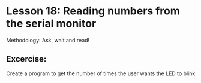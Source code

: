 # Lesson 18: Reading numbers from the serial monitor
Methodology: Ask, wait and read!

## Excercise: 
Create a program to get the number of times the user wants the LED to blink